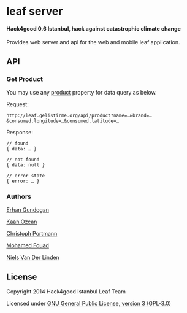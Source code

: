 # leaf server

#### Hack4good 0.6 Istanbul, hack against catastrophic climate change

Provides web server and api for the web and mobile leaf application.

## API

### Get Product

You may use any [product](schema/) property for data query as below.

Request:

    http://leaf.gelistirme.org/api/product?name=…&brand=…&consumed.longitude=…&consumed.latitude=…
    
Response:

    // found
    { data: … }
    
    // not found
    { data: null }
    
    // error state
    { error: … }    


### Authors

[Erhan Gundogan](http://www.github.com/erhangundogan)

[Kaan Ozcan](http://www.github.com/knozcan)

[Christoph Portmann](http://www.github.com/chrisport)

[Mohamed Fouad](http://www.github.com/Mo7amedFouad)

[Niels Van Der Linden](http://www.github.com/dtdid)


License
---------------------

Copyright 2014 Hack4good Istanbul Leaf Team

Licensed under [GNU General Public License, version 3 (GPL-3.0)](http://opensource.org/licenses/GPL-3.0)
